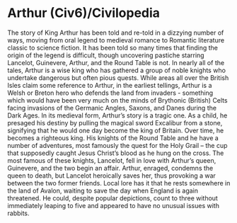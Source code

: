 # Arthur (Civ6)/Civilopedia

The story of King Arthur has been told and re-told in a dizzying number of ways, moving from oral legend to medieval romance to Romantic literature classic to science fiction. It has been told so many times that finding the origin of the legend is difficult, though uncovering pastiche starring Lancelot, Guinevere, Arthur, and the Round Table is not. In nearly all of the tales, Arthur is a wise king who has gathered a group of noble knights who undertake dangerous but often pious quests. While areas all over the British Isles claim some reference to Arthur, in the earliest tellings, Arthur is a Welsh or Breton hero who defends the land from invaders - something which would have been very much on the minds of Brythonic (British) Celts facing invasions of the Germanic Angles, Saxons, and Danes during the Dark Ages.
In its medieval form, Arthur’s story is a tragic one. As a child, he presaged his destiny by pulling the magical sword Excalibur from a stone, signifying that he would one day become the king of Britain. Over time, he becomes a righteous king. His knights of the Round Table and he have a number of adventures, most famously the quest for the Holy Grail – the cup that supposedly caught Jesus Christ’s blood as he hung on the cross. The most famous of these knights, Lancelot, fell in love with Arthur’s queen, Guinevere, and the two begin an affair. Arthur, enraged, condemns the queen to death, but Lancelot heroically saves her, thus provoking a war between the two former friends.
Local lore has it that he rests somewhere in the land of Avalon, waiting to save the day when England is again threatened. He could, despite popular depictions, count to three without immediately leaping to five and appeared to have no unusual issues with rabbits.